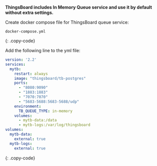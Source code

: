 **ThingsBoard includes In Memory Queue service and use it by default without extra settings.**

Create docker compose file for ThingsBoard queue service:

```text
docker-compose.yml
```
{: .copy-code}

Add the following line to the yml file:

```yml
version: '2.2'
services:
  mytb:
    restart: always
    image: "thingsboard/tb-postgres"
    ports:
      - "8080:9090"
      - "1883:1883"
      - "7070:7070"
      - "5683-5688:5683-5688/udp"
    environment:
      TB_QUEUE_TYPE: in-memory
    volumes:
      - mytb-data:/data
      - mytb-logs:/var/log/thingsboard
volumes:
  mytb-data:
    external: true
  mytb-logs:
    external: true
```
{: .copy-code}

